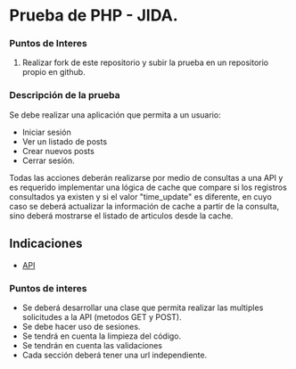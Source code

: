 # Prueba de PHP - JIDA. 


### Puntos de Interes 

1. Realizar fork de este repositorio y subir la prueba en un repositorio
 propio en github.
 
### Descripción de la prueba

Se debe realizar una aplicación que permita a un usuario:

- Iniciar sesión
- Ver un listado de posts
- Crear nuevos posts
- Cerrar sesíón.

Todas las acciones deberán realizarse por medio de consultas a una API y es requerido implementar 
una lógica de cache que compare si los registros consultados ya existen y si el valor "time_update" es diferente,
en cuyo caso se deberá actualizar la información de cache a partir de la consulta, sino deberá mostrarse
el listado de articulos desde la cache.

## Indicaciones

- [API](docs/api.md)

### Puntos de interes
  
  - Se deberá desarrollar una clase que permita realizar las multiples solicitudes a la API (metodos GET y POST).
  - Se debe hacer uso de sesiones.
  - Se tendrá en cuenta la limpieza del código.
  - Se tendrán en cuenta las validaciones
  - Cada sección deberá tener una url independiente.
  